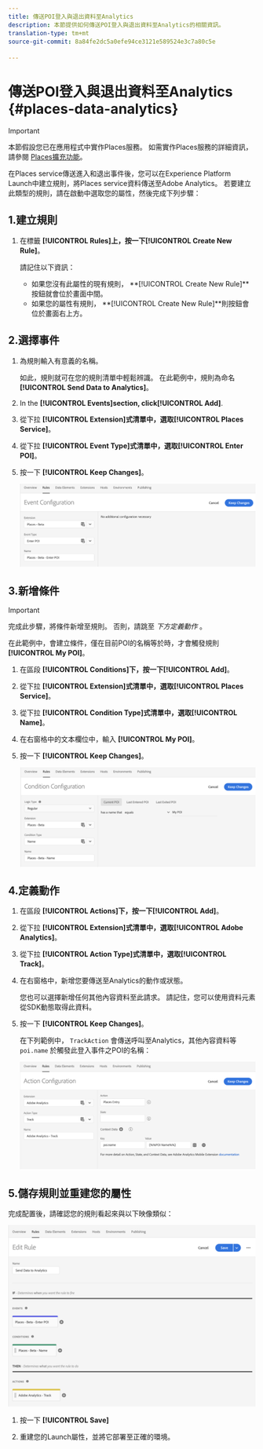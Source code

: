 ```yaml
---
title: 傳送POI登入與退出資料至Analytics
description: 本節提供如何傳送POI登入與退出資料至Analytics的相關資訊。
translation-type: tm+mt
source-git-commit: 8a84fe2dc5a0efe94ce3121e589524e3c7a80c5e

---
```



# 傳送POI登入與退出資料至Analytics {#places-data-analytics}


>[!IMPORTANT]
>
>本節假設您已在應用程式中實作Places服務。 如需實作Places服務的詳細資訊，請參閱 [Places擴充功能](/help/places-ext-aep-sdks/places-extension/places-extension.md)。

在Places service傳送進入和退出事件後，您可以在Experience Platform Launch中建立規則，將Places service資料傳送至Adobe Analytics。 若要建立此類型的規則，請在啟動中選取您的屬性，然後完成下列步驟：

## 1.建立規則

1. 在標籤 **[!UICONTROL Rules]**上，按一下**[!UICONTROL Create New Rule]**。

   請記住以下資訊：

   * 如果您沒有此屬性的現有規則， **[!UICONTROL Create New Rule]**按鈕就會位於畫面中間。
   * 如果您的屬性有規則， **[!UICONTROL Create New Rule]**則按鈕會位於畫面右上方。

## 2.選擇事件

1. 為規則輸入有意義的名稱。

   如此，規則就可在您的規則清單中輕鬆辨識。 在此範例中，規則為命名 **[!UICONTROL Send Data to Analytics]**。

1. In the **[!UICONTROL Events]**section, click**[!UICONTROL Add]**.

1. 從下拉 **[!UICONTROL Extension]**式清單中，選取**[!UICONTROL Places Service]**。

1. 從下拉 **[!UICONTROL Event Type]**式清單中，選取**[!UICONTROL Enter POI]**。

1. 按一下 **[!UICONTROL Keep Changes]**。

   ![&quot;選擇事件&quot;](/help/assets/pt-selectEvent.png)


## 3.新增條件

>[!IMPORTANT]
>
>完成此步驟，將條件新增至規則。 否則，請跳至 *下方定義動作* 。

在此範例中，會建立條件，僅在目前POI的名稱等於時，才會觸發規則 **[!UICONTROL My POI]**。

1. 在區段 **[!UICONTROL Conditions]**下，按一下**[!UICONTROL Add]**。

1. 從下拉 **[!UICONTROL Extension]**式清單中，選取**[!UICONTROL Places Service]**。

1. 從下拉 **[!UICONTROL Condition Type]**式清單中，選取**[!UICONTROL Name]**。

1. 在右窗格中的文本欄位中，輸入 **[!UICONTROL My POI]**。

1. 按一下 **[!UICONTROL Keep Changes]**。

   ![&quot;設定條件&quot;](/help/assets/pt-setCondition.png)


## 4.定義動作

1. 在區段 **[!UICONTROL Actions]**下，按一下**[!UICONTROL Add]**。

1. 從下拉 **[!UICONTROL Extension]**式清單中，選取**[!UICONTROL Adobe Analytics]**。

1. 從下拉 **[!UICONTROL Action Type]**式清單中，選取**[!UICONTROL Track]**。

1. 在右窗格中，新增您要傳送至Analytics的動作或狀態。

   您也可以選擇新增任何其他內容資料至此請求。 請記住，您可以使用資料元素從SDK動態取得此資料。

1. 按一下 **[!UICONTROL Keep Changes]**。

   在下列範例中， `TrackAction` 會傳送呼叫至Analytics，其他內容資料等 `poi.name` 於觸發此登入事件之POI的名稱：

   ![&quot;設定動作&quot;](/help/assets/pt-setAction.png)

## 5.儲存規則並重建您的屬性

完成配置後，請確認您的規則看起來與以下映像類似：

![&quot;規則已建立&quot;](/help/assets/pt-ruleComplete.png)

1. 按一下 **[!UICONTROL Save]**

1. 重建您的Launch屬性，並將它部署至正確的環境。
